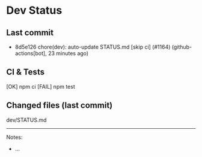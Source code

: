 # Dev Status

## Last commit
- 8d5e126 chore(dev): auto-update STATUS.md [skip ci] (#1164) (github-actions[bot], 23 minutes ago)
## CI & Tests
[OK] npm ci
[FAIL] npm test

## Changed files (last commit)
dev/STATUS.md

---
Notes:
- ...
